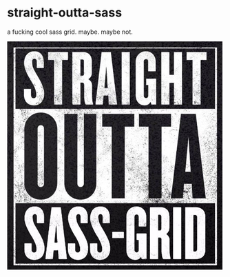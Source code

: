 # straight-outta-sass
a fucking cool sass grid. maybe. maybe not.

![straight outta sass](sosg-logo.jpg)